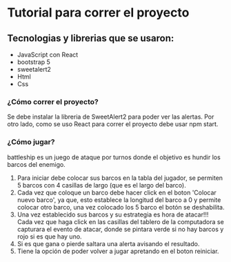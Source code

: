 # Tutorial para correr el proyecto 

## Tecnologias y librerias que se usaron:
- JavaScript con React
- bootstrap 5
- sweetalert2
- Html
- Css

### ¿Cómo correr el proyecto?
Se debe instalar la libreria de SweetAlert2 para poder ver las alertas. Por otro lado,
como se uso React para correr el proyecto debe usar npm start.

### ¿Cómo jugar?
battleship es un juego de ataque por turnos donde el objetivo es hundir los barcos del enemigo.
1. Para iniciar debe colocar sus barcos en la tabla del jugador, se permiten 5 barcos con 4 casillas de largo (que es el largo del barco).
2. Cada vez que coloque un barco debe hacer click en el boton 'Colocar nuevo barco', ya que, esto establece la longitud del barco a 0 y permite colocar otro barco, una vez colocado los 5 barco el botón se deshabilita.
3. Una vez establecido sus barcos y su estrategia es hora de atacar!!! Cada vez que haga click en las casillas del tablero de la computadora se capturara el evento de atacar, donde se pintara verde si no hay barcos y  rojo si es que hay uno.
4. Si es que gana o pierde saltara una alerta avisando el resultado.
5. Tiene la opción de poder volver a jugar apretando en el boton reiniciar.
